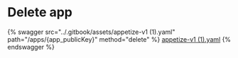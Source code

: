 # Delete app

{% swagger src="../.gitbook/assets/appetize-v1 (1).yaml" path="/apps/{app_publicKey}" method="delete" %}
[appetize-v1 (1).yaml](<../.gitbook/assets/appetize-v1 (1).yaml>)
{% endswagger %}
